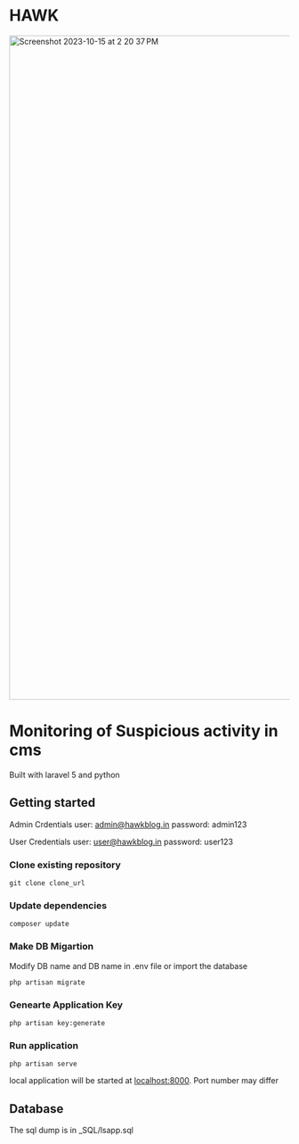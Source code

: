 # HAWK
<img width="1191" alt="Screenshot 2023-10-15 at 2 20 37 PM" src="https://github.com/nishanb/Hawk/assets/21797317/1410fbf8-88fd-4999-8e8b-538034b9f8e3">

# Monitoring of Suspicious activity in cms
 Built with laravel 5 and python 

## Getting started
Admin Crdentials
user: admin@hawkblog.in
password: admin123

User Credentials
user: user@hawkblog.in
password: user123

### Clone existing repository

    git clone clone_url
    
### Update dependencies

    composer update
    
### Make DB Migartion
Modify DB name and DB name in .env file or import the database
    
    php artisan migrate
    
### Genearte Application Key
    
    php artisan key:generate

### Run application

    php artisan serve
    
local application will be started at [localhost:8000](localhost:8000). Port number may differ



## Database
The sql dump is in _SQL/lsapp.sql

